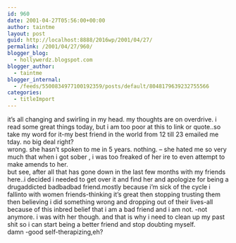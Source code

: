 ```yaml
---
id: 960
date: 2001-04-27T05:56:00+00:00
author: taintme
layout: post
guid: http://localhost:8888/2016wp/2001/04/27/
permalink: /2001/04/27/960/
blogger_blog:
  - hollywerdz.blogspot.com
blogger_author:
  - taintme
blogger_internal:
  - /feeds/5500834977100192359/posts/default/8048179639232755566
categories:
  - titleImport
---
```

it&#8217;s all changing and swirling in my head. my thoughts are on overdrive. i read some great things today, but i am too poor at this to link or quote..so take my word for it-my best friend in the world from 12 till 23 emailed me tday. no big deal right?  
wrong. she hasn&#8217;t spoken to me in 5 years. nothing. &#8211; she hated me so very much that when i got sober , i was too freaked of her ire to even attempt to make amends to her.   
but see, after all that has gone down in the last few months with my friends here..i decided i needed to get over it and find her and apologize for being a drugaddicted badbadbad friend.mostly because i&#8217;m sick of the cycle i fallinto with women friends-thinking it&#8217;s great then stopping trusting them then believing i did something wrong and dropping out of their lives-all because of this inbred belief that i am a bad friend and i am not. -not anymore. i was with her though. and that is why i need to clean up my past shit so i can start being a better friend and stop doubting myself.  
damn -good self-therapizing,eh?
